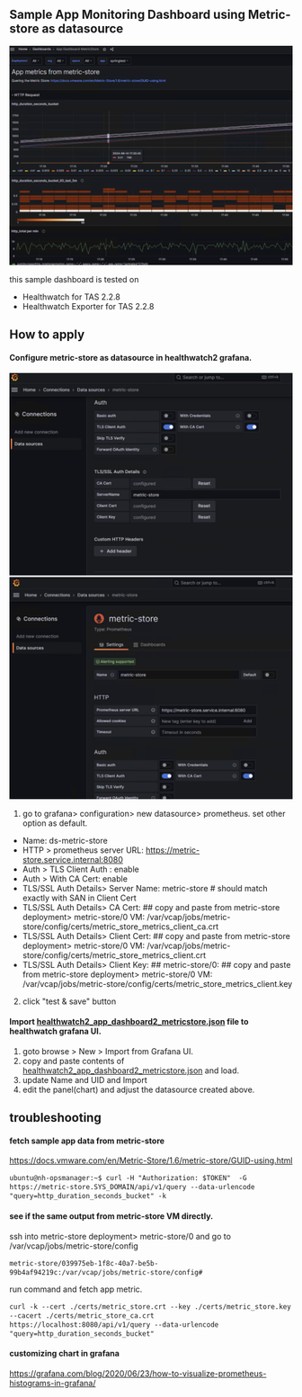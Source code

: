 ## Sample App Monitoring Dashboard using Metric-store as datasource



![image](./healthwatch2_app_dashboard2_metricstore3.png)


this sample dashboard is tested on 
- Healthwatch for TAS 2.2.8 
- Healthwatch Exporter for TAS 2.2.8

## How to apply

#### Configure metric-store as datasource in healthwatch2 grafana.
![image](./healthwatch2_app_dashboard2_metricstore2.png)
![image](./healthwatch2_app_dashboard2_metricstore1.png)

1. go to grafana> configuration> new datasource> prometheus. set other option as default.
- Name: ds-metric-store
- HTTP > prometheus server URL: https://metric-store.service.internal:8080
- Auth > TLS Client Auth : enable
- Auth > With CA Cert: enable
- TLS/SSL Auth Details> Server Name: metric-store # should match exactly with SAN in Client Cert
- TLS/SSL Auth Details> CA Cert: ## copy and paste from metric-store deployment> metric-store/0 VM: /var/vcap/jobs/metric-store/config/certs/metric_store_metrics_client_ca.crt 
- TLS/SSL Auth Details> Client Cert: ## copy and paste from metric-store deployment> metric-store/0 VM: /var/vcap/jobs/metric-store/config/certs/metric_store_metrics_client.crt
- TLS/SSL Auth Details> Client Key: ## metric-store/0: ## copy and paste from metric-store deployment> metric-store/0 VM: /var/vcap/jobs/metric-store/config/certs/metric_store_metrics_client.key

2. click "test & save" button

#### Import [healthwatch2_app_dashboard2_metricstore.json](healthwatch2_app_dashboard2_metricstore.json) file to healthwatch grafana UI.

1. goto browse > New > Import from Grafana UI.
2. copy and paste contents of [healthwatch2_app_dashboard2_metricstore.json](healthwatch2_app_dashboard2_metricstore.json) and load.
3. update Name and UID and Import
4. edit the panel(chart) and adjust the datasource created above.



## troubleshooting
#### fetch sample app data from  metric-store
https://docs.vmware.com/en/Metric-Store/1.6/metric-store/GUID-using.html

```
ubuntu@nh-opsmanager:~$ curl -H "Authorization: $TOKEN"  -G https://metric-store.SYS_DOMAIN/api/v1/query --data-urlencode "query=http_duration_seconds_bucket" -k 
```

#### see if the same output from metric-store VM directly.
ssh into metric-store deployment> metric-store/0 and go to /var/vcap/jobs/metric-store/config
```
metric-store/039975eb-1f8c-40a7-be5b-99b4af94219c:/var/vcap/jobs/metric-store/config# 
```
run command and fetch app metric.
```
curl -k --cert ./certs/metric_store.crt --key ./certs/metric_store.key --cacert ./certs/metric_store_ca.crt https://localhost:8080/api/v1/query --data-urlencode "query=http_duration_seconds_bucket" 
```

#### customizing chart in grafana
https://grafana.com/blog/2020/06/23/how-to-visualize-prometheus-histograms-in-grafana/

